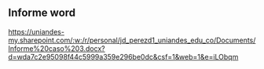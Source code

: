 ## Informe word
https://uniandes-my.sharepoint.com/:w:/r/personal/jd_perezd1_uniandes_edu_co/Documents/Informe%20caso%203.docx?d=wda7c2e95098f44c5999a359e296be0dc&csf=1&web=1&e=iLObqm
